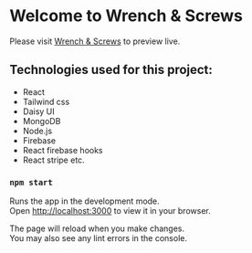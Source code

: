 # Welcome to Wrench & Screws

Please visit [Wrench & Screws](https://full-stack-project-f685e.web.app/) to preview live.

## Technologies used for this project:
 * React
 * Tailwind css
 * Daisy UI
 * MongoDB
 * Node.js
 * Firebase
 * React firebase hooks
 * React stripe etc.



### `npm start`

Runs the app in the development mode.\
Open [http://localhost:3000](http://localhost:3000) to view it in your browser.

The page will reload when you make changes.\
You may also see any lint errors in the console.

